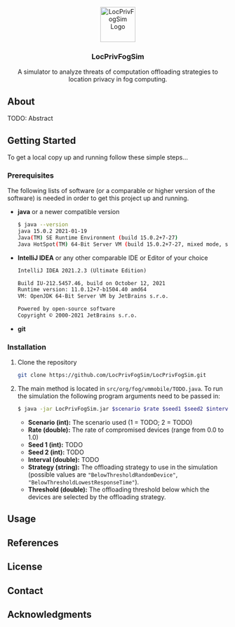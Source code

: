 <!-- PROJECT LOGO -->
<br />
<div align="center">
  <a href="https://github.com/LocPrivFogSim/LocPrivFogSim">
    <img src="images/logo.png" alt="LocPrivFogSim Logo" width="80" height="80">
  </a>

  <h3 align="center">LocPrivFogSim</h3>

  <p align="center">
    A simulator to analyze threats of computation offloading strategies to location privacy in fog computing.
  </p>
</div>

## About

TODO: Abstract

## Getting Started

To get a local copy up and running follow these simple steps...

### Prerequisites

The following lists of software (or a comparable or higher version of the software) is needed in order to get this project
up and running.

* **java** or a newer compatible version
  ```sh
  $ java --version
  java 15.0.2 2021-01-19
  Java(TM) SE Runtime Environment (build 15.0.2+7-27)
  Java HotSpot(TM) 64-Bit Server VM (build 15.0.2+7-27, mixed mode, sharing)
  ```
* **IntelliJ IDEA** or any other comparable IDE or Editor of your choice
  ```txt
  IntelliJ IDEA 2021.2.3 (Ultimate Edition)

  Build IU-212.5457.46, build on October 12, 2021
  Runtime version: 11.0.12+7-b1504.40 amd64
  VM: OpenJDK 64-Bit Server VM by JetBrains s.r.o.

  Powered by open-source software
  Copyright © 2000-2021 JetBrains s.r.o.
  ```
* **git**

### Installation

1. Clone the repository
   ```sh
   git clone https://github.com/LocPrivFogSim/LocPrivFogSim.git
   ```
2. The main method is located in `src/org/fog/vmmobile/TODO.java`. To run the simulation the following program arguments need to be passed in:
   ```sh
   $ java -jar LocPrivFogSim.jar $scenario $rate $seed1 $seed2 $interval $strategy $threshold
   ```
   * **Scenario (int):** The scenario used (1 = TODO; 2 = TODO)
   * **Rate (double):** The rate of compromised devices (range from 0.0 to 1.0)
   * **Seed 1 (int):** TODO
   * **Seed 2 (int):** TODO
   * **Interval (double):** TODO
   * **Strategy (string):** The offloading strategy to use in the simulation (possible values are `"BelowThresholdRandomDevice"`, `"BelowThresholdLowestResponseTime"`).
   * **Threshold (double):** The offloading threshold below which the devices are selected by the offloading strategy.

## Usage

## References

## License

## Contact

## Acknowledgments
